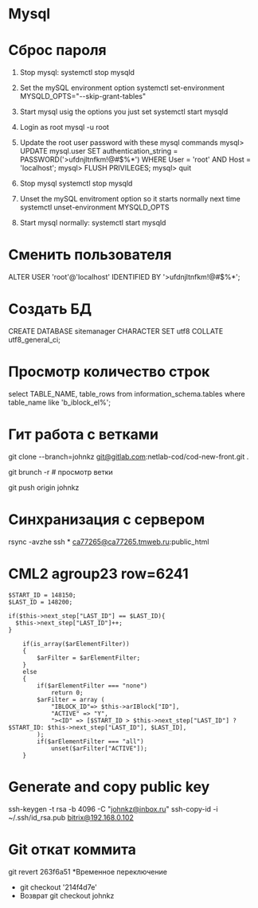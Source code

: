 # Mysql
# Сброс пароля 
1. Stop mysql:
systemctl stop mysqld

2. Set the mySQL environment option 
systemctl set-environment MYSQLD_OPTS="--skip-grant-tables"

3. Start mysql usig the options you just set
systemctl start mysqld

4. Login as root
mysql -u root

5. Update the root user password with these mysql commands
mysql> UPDATE mysql.user SET authentication_string = PASSWORD('>ufdnjltnfkm!@#$%*') WHERE User = 'root' AND Host = 'localhost';
mysql> FLUSH PRIVILEGES;
mysql> quit

6. Stop mysql
systemctl stop mysqld

7. Unset the mySQL envitroment option so it starts normally next time
systemctl unset-environment MYSQLD_OPTS

8. Start mysql normally:
systemctl start mysqld

# Сменить пользователя
ALTER USER 'root'@'localhost' IDENTIFIED BY '>ufdnjltnfkm!@#$%*';

# Создать БД
CREATE DATABASE sitemanager CHARACTER SET utf8 COLLATE utf8_general_ci;

# Просмотр количество строк
select TABLE_NAME, table_rows from information_schema.tables where table_name like 'b_iblock_el%';

# Гит работа с ветками
git clone --branch=johnkz git@gitlab.com:netlab-cod/cod-new-front.git .

git brunch -r # просмотр ветки

git push origin johnkz

# Синхранизация с сервером
rsync -avzhe ssh * ca77265@ca77265.tmweb.ru:public_html

# CML2 agroup23 row=6241

    $START_ID = 148150;
    $LAST_ID = 148200;

    if($this->next_step["LAST_ID"] == $LAST_ID){
      $this->next_step["LAST_ID"]++;
    }

		if(is_array($arElementFilter))
		{
			$arFilter = $arElementFilter;
		}
		else
		{
			if($arElementFilter === "none")
				return 0;
			$arFilter = array (
				"IBLOCK_ID"=> $this->arIBlock["ID"],
				"ACTIVE" => "Y",
				"><ID" => [$START_ID > $this->next_step["LAST_ID"] ? $START_ID: $this->next_step["LAST_ID"], $LAST_ID],
			);
			if($arElementFilter === "all")
				unset($arFilter["ACTIVE"]);
		}

# Generate and copy public key
ssh-keygen -t rsa -b 4096 -C "johnkz@inbox.ru"
ssh-copy-id -i ~/.ssh/id_rsa.pub bitrix@192.168.0.102

# Git откат коммита 
git revert 263f6a51
 *Временное переключение
* git checkout '214f4d7e'
* Возврат git checkout johnkz 
